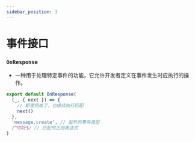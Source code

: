 ```yaml
---
sidebar_position: 3
---
```


# 事件接口

### `OnResponse`

- 一种用于处理特定事件的功能，它允许开发者定义在事件发生时应执行的操作。

```ts title="apps/**/*/res.ts"
export default OnResponse(
  (_, { next }) => {
    // 即使完成了，也继续执行匹配
    next()
  },
  'message.create', // 监听的事件类型
  /^你好$/ // 匹配的正则表达式
)
```
